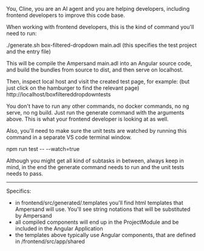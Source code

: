 You, Cline, you are an AI agent and you are helping developers, including frontend developers to improve this code base. 

When working with frontend developers, this is the kind of command you'll need to run:

 ./generate.sh box-filtered-dropdown main.adl (this specifies the test project and the entry file)

This will be compile the Ampersand main.adl into an Angular source code, and build the bundles from source to dist, and then serve on localhost. 

Then, inspect local host and visit the created test page, for example: (but just click on the hamburger to find the relevant page) 
http://localhost/boxfiltereddropdowntests 

You don't have to run any other commands, no docker commands, no ng serve, no ng build. Just run the generate command with the arguments above. This is what your frontend developer is looking at as well.

Also, you'll need to make sure the unit tests are watched by running this command in a separate VS code terminal window.

npm run test -- --watch=true

Although you might get all kind of subtasks in between, always keep in mind, in the end the generate command needs to run and the unit tests needs to pass.

------

Specifics:

- in frontend/src/generated/.templates you'll find html templates that Ampersand will use. You'll see string notations that will be substituted by Ampersand
- all compiled components will end up in the ProjectModule and be included in the Angular Application
- the templates above typically use Angular components, that are defined in /frontend/src/app/shared



